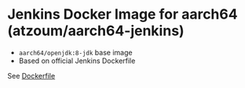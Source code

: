 Jenkins Docker Image for aarch64 (atzoum/aarch64-jenkins)
===========================================================

- `aarch64/openjdk:8-jdk` base image
- Based on official Jenkins Dockerfile

See [Dockerfile](https://github.com/atzoum/docker-aarch64/blob/master/aarch64-jenkins/Dockerfile)